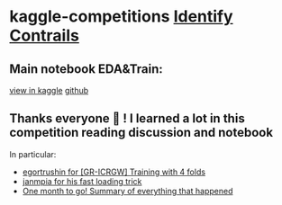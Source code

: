# kaggle-competitions [Identify Contrails](https://www.kaggle.com/competitions/google-research-identify-contrails-reduce-global-warming)

## Main notebook EDA&Train:
[view in kaggle](https://www.kaggle.com/code/waechter/identify-contrails-eda-train-pseudolabel/notebook) [github](https://github.com/DomWch/kaggle-competitions/blob/main/identify-contrails-eda-train-pseudolabel.ipynb)

## Thanks everyone 🚀 ! I learned a lot in this competition reading discussion and notebook
In particular:  
- [egortrushin for [GR-ICRGW] Training with 4 folds](https://www.kaggle.com/code/egortrushin/gr-icrgw-training-with-4-folds/notebook)
- [janmpia for his fast loading trick](https://www.kaggle.com/competitions/google-research-identify-contrails-reduce-global-warming/discussion/414549)
- [One month to go! Summary of everything that happened](https://www.kaggle.com/competitions/google-research-identify-contrails-reduce-global-warming/discussion/420629)
